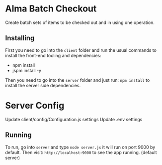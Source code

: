 # Alma Batch Checkout

Create batch sets of items to be checked out and in using one operation.

## Installing
First you need to go into the ``client`` folder and run the usual commands to install the front-end tooling and dependencies:

- npm install
- jspm install -y

Then you need to go into the ``server`` folder and just run: ``npm install`` to install the server side dependencies.

# Server Config
Update client/config/Configuration.js settings
Update .env settings

## Running
To run, go into ``server`` and type ``node server.js`` it will run on port 9000 by default. Then visit: ``http://localhost:9000`` to see the app running. (default server)